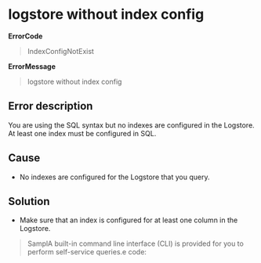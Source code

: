 # logstore without index config

**ErrorCode**

> IndexConfigNotExist

**ErrorMessage**

> logstore without index config

## Error description

You are using the SQL syntax but no indexes are configured in the Logstore. At least one index must be configured in SQL.

## Cause

- No indexes are configured for the Logstore that you query.

## Solution

- Make sure that an index is configured for at least one column in the Logstore.

> SamplA built-in command line interface (CLI) is provided for you to perform self-service queries.e code:

